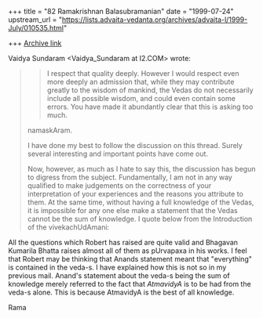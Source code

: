 +++
title = "82 Ramakrishnan Balasubramanian"
date = "1999-07-24"
upstream_url = "https://lists.advaita-vedanta.org/archives/advaita-l/1999-July/010535.html"

+++
[Archive link](https://lists.advaita-vedanta.org/archives/advaita-l/1999-July/010535.html)

Vaidya Sundaram <Vaidya_Sundaram at I2.COM> wrote:

> > I respect that quality deeply. However I would respect even more
deeply an
> > admission that, while they may contribute greatly to the wisdom of
mankind,
> > the Vedas do not necessarily include all possible wisdom, and
could even
> > contain some errors. You have made it abundantly clear that this
is asking
> > too much.
>
>
> namaskAram.
>
>   I have done my best to follow the discussion on this thread.
Surely several
>       interesting and important points have come out.
>
> Now, however, as much as I hate to say this, the discussion has
begun to digress
>       from the subject. Fundamentally, I am not in any way qualified
to make
>       judgements on the correctness of your interpretation of your
experiences
>       and the reasons you attribute to them. At the same time,
without having a
>       full knowledge of the Vedas, it is impossible for any one else
make a
>       statement that the Vedas cannot be the sum of knowledge.  I
quote below
>       from the Introduction of the vivekachUdAmani:

All the questions which Robert has raised are quite valid and Bhagavan
Kumarila Bhatta raises almost all of them as pUrvapaxa in his works. I
feel that Robert may be thinking that Anands statement meant that
"everything" is contained in the veda-s. I have explained how this is
not so in my previous mail. Anand's statement about the veda-s being
the sum of knowledge merely referred to the fact that *AtmavidyA* is
to be had from the veda-s alone. This is because AtmavidyA is the best
of all knowledge.

Rama


